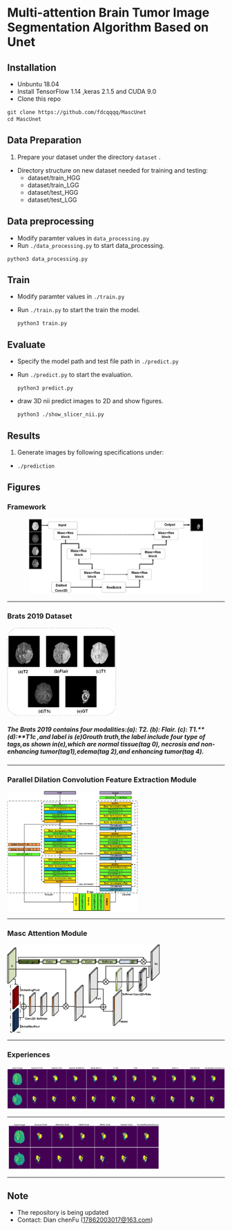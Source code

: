

# **Multi-attention Brain Tumor Image Segmentation Algorithm Based on Unet**



## Installation

* Unbuntu 18.04
* Install TensorFlow 1.14 ,keras 2.1.5 and CUDA 9.0
* Clone this repo

```shell
git clone https://github.com/fdcqqqq/MascUnet
cd MascUnet
```

## Data Preparation

1. Prepare your dataset under the directory ```dataset``` .

  * Directory structure on new dataset needed for training and testing:
    * dataset/train_HGG
    * dataset/train_LGG
    * dataset/test_HGG
    * dataset/test_LGG

## Data preprocessing

* Modify paramter values in `data_processing.py`
* Run `./data_processing.py` to start data_processing.

```
python3 data_processing.py
```

## Train

* Modify paramter values in `./train.py`

* Run `./train.py` to start the train the model.

  ```shell
  python3 train.py
  ```

  

## Evaluate

* Specify the model path and test file path in `./predict.py`

* Run `./predict.py` to start the evaluation.

  ```shell
  python3 predict.py
  ```

* draw 3D nii predict images to 2D and show figures.

  ```shell
  python3 ./show_slicer_nii.py 
  ```

## Results

1. Generate  images by following specifications under:

  * `./prediction`

## Figures

### Framework

<div align=center><img src="./figures/summary.png" style="zoom:25%;" width="80%" height="80%"/></div>

---

### Brats 2019 Dataset



<img src="./figures/brats_data.png" style="zoom: 50%;"  width="50%" height="50%"/>



##### The Brats 2019 contains four modalities:**(a):** T2. **(b):** Flair. **(c):** T1.**(d):**T1c ,and label is **(e)**Grouth truth,the label include four type of tags,as shown in**(e)**,which are normal tissue(tag 0), necrosis and non-enhancing tumor(tag1),edema(tag 2),and enhancing tumor(tag 4).

---

### Parallel Dilation Convolution Feature Extraction Module

<img src="./figures/unet.png" style="zoom:80%;"  width="60%" height="60%"/>

---

### Masc Attention Module

<img src="./figures/attention.png" style="zoom: 25%;"  width="70%" height="70%"/>

---

### Experiences

![](./figures/compare.png)

---



<img src="./figures/attention_compare.jpg" style="zoom: 33%;"  width="70%" height="70%"/>

---

## Note

* The repository is being updated
* Contact: Dian chenFu (17862003017@163.com)
